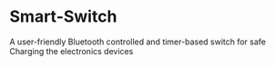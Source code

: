 # Smart-Switch
A user-friendly Bluetooth controlled and timer-based switch for safe Charging the electronics devices
